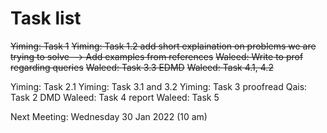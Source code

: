 # Task list

~~Yiming: Task 1~~
~~Yiming: Task 1.2 add short explaination on problems we are trying to solve --> Add examples from references~~
~~Waleed: Write to prof regarding queries~~
~~Waleed: Task 3.3 EDMD~~
~~Waleed: Task 4.1, 4.2~~

Yiming: Task 2.1
Yiming: Task 3.1 and 3.2
Yiming: Task 3 proofread
Qais: Task 2 DMD
Waleed: Task 4 report
Waleed: Task 5

Next Meeting: Wednesday 30 Jan 2022 (10 am)
